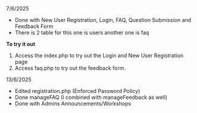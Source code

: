 7/6/2025
- Done with New User Registration, Login, FAQ, Question Submission and Feedback Form 
- There is 2 table for this one is users another one is faq

**To try it out**
1) Access the index.php to try out the Login and New User Registration page
2) Access faq.php to try out the feedback form.

13/6/2025
- Edited registration.php (Enforced Password Policy)
- Done manageFAQ (I combined with manageFeedback as well)
- Done with Admins Announcements/Workshops
